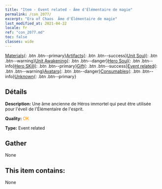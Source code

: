 ```yaml
---
title: "Item - Event related - Âme d'Élémentaire de magie"
permalink: /con_2077/
excerpt: "Era of Chaos  Âme d'Élémentaire de magie"
last_modified_at: 2021-04-22
locale: fr
ref: "con_2077.md"
toc: false
classes: wide
---
```

 [Materials](/ItemsFR/){: .btn .btn--primary}[Artifacts](/ItemsFR/Artifacts/){: .btn .btn--success}[Unit Soul](/ItemsFR/UnitSoul/){: .btn .btn--warning}[Unit Awakening](/ItemsFR/UnitAwakening/){: .btn .btn--danger}[Hero Soul](/ItemsFR/HeroSoul/){: .btn .btn--info}[Hero SKill](/ItemsFR/HeroSkill/){: .btn .btn--primary}[Gift](/ItemsFR/Gift/){: .btn .btn--success}[Event related](/ItemsFR/Events/){: .btn .btn--warning}[Avatars](/ItemsFR/Avatars/){: .btn .btn--danger}[Consumables](/ItemsFR/Consumables/){: .btn .btn--info}[Unknown](/ItemsFR/Unknown/){: .btn .btn--primary}

## Détails
 **Description:** Une âme ancienne de Héros immortel qui peut être utilisée pour l'éveil de l'Élémentaire de l'esprit.

 **Quality:** <span style="color: #FF8C00">OK</span>

 **Type:** Event related

## Gather

  None

## This item contains:

  None

